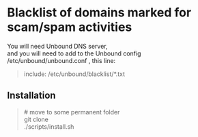 # Blacklist of domains marked for scam/spam activities
You will need Unbound DNS server,  
and you will need to add to the Unbound config /etc/unbound/unbound.conf , this line:
> include: /etc/unbound/blacklist/*.txt
## Installation
> \# move to some permanent folder  
> git clone  
> ./scripts/install.sh
